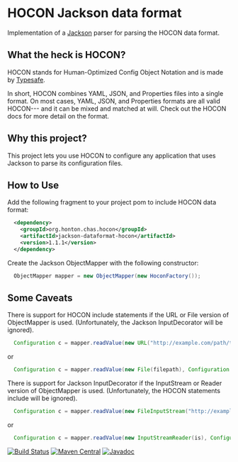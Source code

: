 HOCON Jackson data format
=========================
Implementation of a [Jackson](https://github.com/FasterXML/jackson) parser for parsing the HOCON data format.

What the heck is HOCON?
-------------------------
HOCON stands for Human-Optimized Config Object Notation and is made by [Typesafe](github.com/typesafehub/config).

In short, HOCON combines YAML, JSON, and Properties files into a single format. On most cases, YAML, JSON, and Properties formats are all valid HOCON--- and it can be mixed and matched at will. Check out the HOCON docs for more detail on the format.

Why this project?
------------------------
This project lets you use HOCON to configure any application that uses Jackson to parse its configuration files.

How to Use
------------
Add the following fragment to your project pom to include HOCON data format:
```xml
  <dependency>
    <groupId>org.honton.chas.hocon</groupId>
    <artifactId>jackson-dataformat-hocon</artifactId>
    <version>1.1.1</version>
  </dependency>
```

Create the Jackson ObjectMapper with the following constructor:
```java
  ObjectMapper mapper = new ObjectMapper(new HoconFactory());
```

Some Caveats
------------
There is support for HOCON include statements if the URL or File version of ObjectMapper is used.  (Unfortunately, the Jackson InputDecorator will be ignored).
```java
  Configuration c = mapper.readValue(new URL("http://example.com/path/test.conf"), Configuration.class);
```
or
```java
  Configuration c = mapper.readValue(new File(filepath), Configuration.class);
```

There is support for Jackson InputDecorator if the InputStream or Reader version of ObjectMapper is used.  (Unfortunately, the HOCON statements include will be ignored).
```java
  Configuration c = mapper.readValue(new FileInputStream("http://example.com/path/test.conf"), Configuration.class);
```
or
```java
  Configuration c = mapper.readValue(new InputStreamReader(is), Configuration.class);
```

[![Build Status](https://travis-ci.org/tburch/dropwizard-extras.png?branch=master)](https://travis-ci.org/tburch/dropwizard-extras)
[![Maven Central](https://maven-badges.herokuapp.com/maven-central/com.jasonclawson/jackson-dataformat-hocon/badge.svg)](https://maven-badges.herokuapp.com/maven-central/com.jasonclawson/jackson-dataformat-hocon/)
[![Javadoc](https://javadoc-emblem.rhcloud.com/doc/com.jasonclawson/jackson-dataformat-hocon/badge.svg)](http://www.javadoc.io/doc/com.jasonclawson/jackson-dataformat-hocon)
